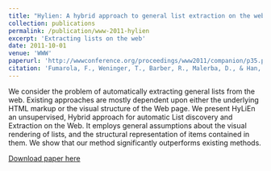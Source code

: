 ```yaml
---
title: "Hylien: A hybrid approach to general list extraction on the web"
collection: publications
permalink: /publication/www-2011-hylien
excerpt: 'Extracting lists on the web'
date: 2011-10-01
venue: 'WWW'
paperurl: 'http://wwwconference.org/proceedings/www2011/companion/p35.pdf'
citation: 'Fumarola, F., Weninger, T., Barber, R., Malerba, D., & Han, J. (2011, March). Hylien: A hybrid approach to general list extraction on the web. In Proceedings of the 20th international conference companion on World wide web (pp. 35-36). ACM.'
---
```

We consider the problem of automatically extracting general lists from the web. Existing 
approaches are mostly dependent upon either the underlying HTML markup or the visual 
structure of the Web page. We present HyLiEn an unsupervised, Hybrid approach for 
automatic List discovery and Extraction on the Web. It employs general assumptions about 
the visual rendering of lists, and the structural representation of items contained in them. We 
show that our method significantly outperforms existing methods.

[Download paper here](https://pdfs.semanticscholar.org/10f2/72220cbca311c8379a72f9d5ba387b18c437.pdf)

